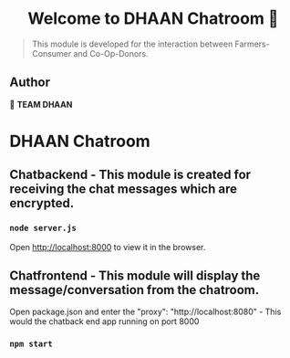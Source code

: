 <h1 align="center">Welcome to DHAAN Chatroom 👋</h1>
<p>
</p>

> This module is developed for the interaction between Farmers-Consumer and Co-Op-Donors.

## Author

👤 **TEAM DHAAN**
# DHAAN Chatroom 
## Chatbackend - This module is created for receiving the chat messages which are encrypted.
### `node server.js`
Open [http://localhost:8000](http://localhost:8000) to view it in the browser.
## Chatfrontend - This module will display the message/conversation from the chatroom.
Open package.json and enter the "proxy": "http://localhost:8080" - This would the chatback end app running on port 8000
### `npm start`

